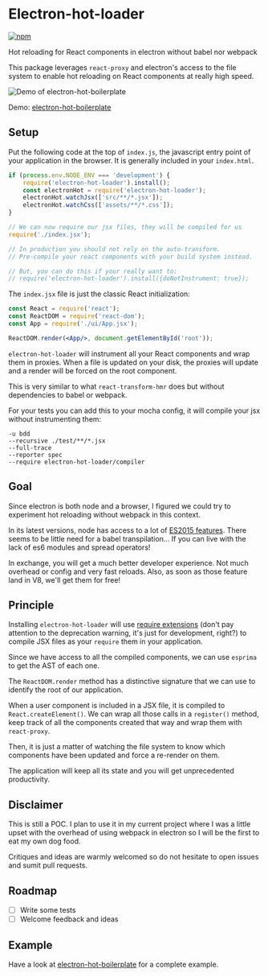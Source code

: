 # Electron-hot-loader

[![npm](https://img.shields.io/npm/v/electron-hot-loader.svg)](https://www.npmjs.com/package/electron-hot-loader)

Hot reloading for React components in electron without babel nor webpack

This package leverages `react-proxy` and electron's access to the file system to enable
hot reloading on React components at really high speed.

![Demo of electron-hot-boilerplate](http://i.imgur.com/soKDmIq.gif)

Demo: [electron-hot-boilerplate](https://github.com/geowarin/electron-hot-boilerplate)

## Setup

Put the following code at the top of `index.js`, the javascript entry point of your application in the browser.
It is generally included in your `index.html`.

```js
if (process.env.NODE_ENV === 'development') {
    require('electron-hot-loader').install();
    const electronHot = require('electron-hot-loader');
    electronHot.watchJsx(['src/**/*.jsx']);
    electronHot.watchCss(['assets/**/*.css']);
}

// We can now require our jsx files, they will be compiled for us
require('./index.jsx');

// In production you should not rely on the auto-transform.
// Pre-compile your react components with your build system instead.

// But, you can do this if your really want to:
// require('electron-hot-loader').install({doNotInstrument: true});

```

The `index.jsx` file is just the classic React initialization:

```jsx
const React = require('react');
const ReactDOM = require('react-dom');
const App = require('./ui/App.jsx');

ReactDOM.render(<App/>, document.getElementById('root'));
```

`electron-hot-loader` will instrument all your React components and wrap them in proxies.
When a file is updated on your disk, the proxies will update and a render will be forced on the
root component.

This is very similar to what `react-transform-hmr` does but without dependencies to babel or webpack.

For your tests you can add this to your mocha config, it will compile your jsx without instrumenting them:

```
-u bdd
--recursive ./test/**/*.jsx
--full-trace
--reporter spec
--require electron-hot-loader/compiler
```

## Goal

Since electron is both node and a browser, I figured we could try to experiment hot reloading without webpack
in this context.

In its latest versions, node has access to a lot of [ES2015 features](https://nodejs.org/en/docs/es6/#ref-1). There seems to be
little need for a babel transpilation... If you can live with the lack of es6 modules and spread operators!

In exchange, you will get a much better developer experience. Not much overhead or config and very fast reloads.
Also, as soon as those feature land in V8, we'll get them for free!

## Principle

Installing `electron-hot-loader` will use [require extensions](https://nodejs.org/api/globals.html#globals_require_extensions)
(don't pay attention to the deprecation warning, it's just for development, right?) to compile JSX files as your `require`
them in your application.

Since we have access to all the compiled components, we can use `esprima` to get the AST of each one.

The `ReactDOM.render` method has a distinctive signature that we can use to identify the root of our application.

When a user component is included in a JSX file, it is compiled to `React.createElement()`.
We can wrap all those calls in a `register()` method, keep track of all the components created that way and wrap them with `react-proxy`.
  
Then, it is just a matter of watching the file system to know which components have been updated and force a re-render
on them.

The application will keep all its state and you will get unprecedented productivity.

## Disclaimer

This is still a POC.
I plan to use it in my current project where I was a little upset with the overhead of using webpack
in electron so I will be the first to eat my own dog food.

Critiques and ideas are warmly welcomed so do not hesitate to open issues and sumit pull requests.

## Roadmap

- [ ] Write some tests
- [ ] Welcome feedback and ideas

## Example

Have a look at [electron-hot-boilerplate](https://github.com/geowarin/electron-hot-boilerplate) for a complete example. 
